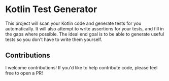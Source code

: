 # Kotlin Test Generator

This project will scan your Kotlin code and generate tests for you automatically. It will also attempt to write assertions for your tests, and fill in the gaps where possible. The ideal end goal is to be able to generate useful tests so you don't have to write them yourself.

## Contributions

I welcome contributions! If you'd like to help contribute code, please feel free to open a PR!
